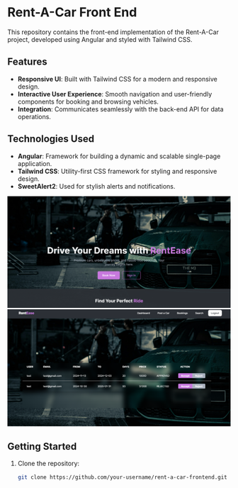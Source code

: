 # Rent-A-Car Front End

This repository contains the front-end implementation of the Rent-A-Car project, developed using Angular and styled with Tailwind CSS.

## Features

- **Responsive UI**: Built with Tailwind CSS for a modern and responsive design.
- **Interactive User Experience**: Smooth navigation and user-friendly components for booking and browsing vehicles.
- **Integration**: Communicates seamlessly with the back-end API for data operations.

## Technologies Used

- **Angular**: Framework for building a dynamic and scalable single-page application.
- **Tailwind CSS**: Utility-first CSS framework for styling and responsive design.
- **SweetAlert2**: Used for stylish alerts and notifications.

![alt text](image.png)
![alt text](image-1.png)

## Getting Started

1. Clone the repository:
   ```bash
   git clone https://github.com/your-username/rent-a-car-frontend.git
   ```
